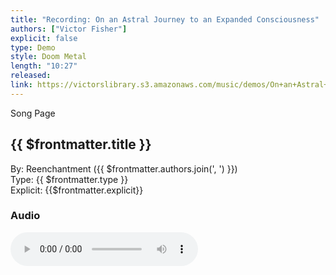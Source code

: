 ```yaml
---
title: "Recording: On an Astral Journey to an Expanded Consciousness"
authors: ["Victor Fisher"]
explicit: false
type: Demo
style: Doom Metal
length: "10:27"
released:
link: https://victorslibrary.s3.amazonaws.com/music/demos/On+an+Astral+Journey+to+an+Expanded+Consciousness.mp3
---
```


<g-link to="/song/on-an-astral-journey-to-an-expanded-consciousness">Song Page</g-link>

## {{ $frontmatter.title }}

By: <g-link to="/band/reenchantment">Reenchantment</g-link> ({{ $frontmatter.authors.join(', ') }})  
Type: {{ $frontmatter.type }}  
Explicit: {{$frontmatter.explicit}}

### Audio

<audio controls controlsList="nodownload">
  <source :src="$frontmatter.link" type="audio/mpeg">
Your browser does not support the audio element.
</audio>
